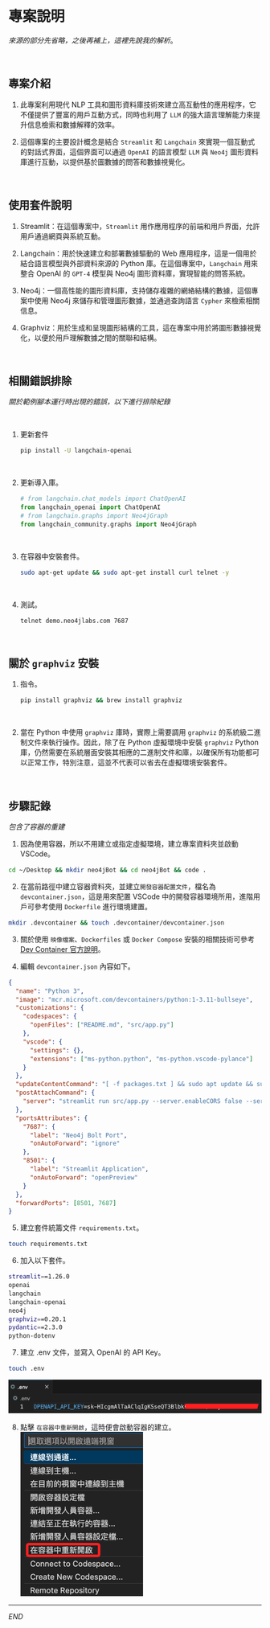 # 專案說明

_來源的部分先省略，之後再補上，這裡先說我的解析_。

<br>

## 專案介紹

1. 此專案利用現代 NLP 工具和圖形資料庫技術來建立高互動性的應用程序，它不僅提供了豐富的用戶互動方式，同時也利用了 `LLM` 的強大語言理解能力來提升信息檢索和數據解釋的效率。 

2. 這個專案的主要設計概念是結合 `Streamlit` 和 `Langchain` 來實現一個互動式的對話式界面，這個界面可以通過 `OpenAI` 的語言模型 `LLM` 與 `Neo4j` 圖形資料庫進行互動，以提供基於圖數據的問答和數據視覺化。

<br>

## 使用套件說明

1. Streamlit：在這個專案中，`Streamlit` 用作應用程序的前端和用戶界面，允許用戶通過網頁與系統互動。
   
2. Langchain：用於快速建立和部署數據驅動的 Web 應用程序，這是一個用於結合語言模型與外部資料來源的 Python 庫。在這個專案中，`Langchain` 用來整合 OpenAI 的 `GPT-4` 模型與 Neo4j 圖形資料庫，實現智能的問答系統。
   
3. Neo4j：一個高性能的圖形資料庫，支持儲存複雜的網絡結構的數據，這個專案中使用 Neo4j 來儲存和管理圖形數據，並通過查詢語言 `Cypher` 來檢索相關信息。
   
4. Graphviz：用於生成和呈現圖形結構的工具，這在專案中用於將圖形數據視覺化，以便於用戶理解數據之間的關聯和結構。

<br>

## 相關錯誤排除

_關於範例腳本運行時出現的錯誤，以下進行排除紀錄_

<br>

1. 更新套件

    ```bash
    pip install -U langchain-openai
    ```

<br>

2. 更新導入庫。

    ```python
    # from langchain.chat_models import ChatOpenAI
    from langchain_openai import ChatOpenAI
    # from langchain.graphs import Neo4jGraph
    from langchain_community.graphs import Neo4jGraph
    ```

<br>

3. 在容器中安裝套件。

    ```bash
    sudo apt-get update && sudo apt-get install curl telnet -y
    ```

<br>

4. 測試。

    ```bash
    telnet demo.neo4jlabs.com 7687
    ```

<br>

## 關於 `graphviz` 安裝

1. 指令。

    ```bash
    pip install graphviz && brew install graphviz
    ```

<br>

2. 當在 Python 中使用 `graphviz` 庫時，實際上需要調用  `graphviz`  的系統級二進制文件來執行操作。因此，除了在 Python 虛擬環境中安裝 `graphviz` Python 庫，仍然需要在系統層面安裝其相應的二進制文件和庫，以確保所有功能都可以正常工作，特別注意，這並不代表可以省去在虛擬環境安裝套件。

<br>


## 步驟記錄

_包含了容器的重建_

1. 因為使用容器，所以不用建立或指定虛擬環境，建立專案資料夾並啟動 VSCode。
```bash
cd ~/Desktop && mkdir neo4jBot && cd neo4jBot && code .
```

2. 在當前路徑中建立容器資料夾，並建立`開發容器配置文件`，檔名為 `devcontainer.json`，這是用來配置 VSCode 中的開發容器環境所用，進階用戶可參考使用 `Dockerfile` 進行環境建置。
```bash
mkdir .devcontainer && touch .devcontainer/devcontainer.json
```

3. 關於使用 `映像檔案`、`Dockerfiles` 或 `Docker Compose` 安裝的相關技術可參考 [ Dev Container 官方說明](https://containers.dev/guide/dockerfile)。


4. 編輯 `devcontainer.json` 內容如下。
```json
{
  "name": "Python 3",
  "image": "mcr.microsoft.com/devcontainers/python:1-3.11-bullseye",
  "customizations": {
    "codespaces": {
      "openFiles": ["README.md", "src/app.py"]
    },
    "vscode": {
      "settings": {},
      "extensions": ["ms-python.python", "ms-python.vscode-pylance"]
    }
  },
  "updateContentCommand": "[ -f packages.txt ] && sudo apt update && sudo apt upgrade -y && sudo xargs apt install -y <packages.txt; [ -f requirements.txt ] && pip3 install --user -r requirements.txt; pip3 install --user streamlit; echo '✅ Packages installed and Requirements met'",
  "postAttachCommand": {
    "server": "streamlit run src/app.py --server.enableCORS false --server.enableXsrfProtection false"
  },
  "portsAttributes": {
    "7687": {
      "label": "Neo4j Bolt Port",
      "onAutoForward": "ignore"
    },
    "8501": {
      "label": "Streamlit Application",
      "onAutoForward": "openPreview"
    }
  },
  "forwardPorts": [8501, 7687]
}
```

5. 建立套件統籌文件 `requirements.txt`。
```bash
touch requirements.txt
```

6. 加入以下套件。
```bash
streamlit==1.26.0
openai
langchain
langchain-openai
neo4j
graphviz==0.20.1
pydantic==2.3.0
python-dotenv
```

7. 建立 .env 文件，並寫入 OpenAI 的 API Key。
```bash
touch .env
```
![](images/img_02.png)

8. 點擊 `在容器中重新開啟`，這時便會啟動容器的建立。
![](images/img_01.png)

___


_END_

